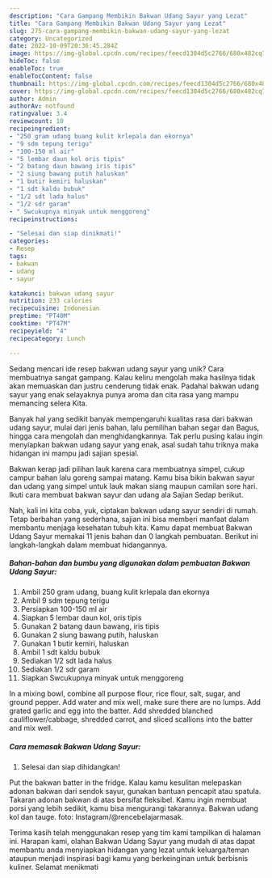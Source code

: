 ```yaml
---
description: "Cara Gampang Membikin Bakwan Udang Sayur yang Lezat"
title: "Cara Gampang Membikin Bakwan Udang Sayur yang Lezat"
slug: 275-cara-gampang-membikin-bakwan-udang-sayur-yang-lezat
category: Uncategorized
date: 2022-10-09T20:36:45.284Z
image: https://img-global.cpcdn.com/recipes/feecd1304d5c2766/680x482cq70/bakwan-udang-sayur-foto-resep-utama.jpg
hideToc: false
enableToc: true
enableTocContent: false
thumbnail: https://img-global.cpcdn.com/recipes/feecd1304d5c2766/680x482cq70/bakwan-udang-sayur-foto-resep-utama.jpg
cover: https://img-global.cpcdn.com/recipes/feecd1304d5c2766/680x482cq70/bakwan-udang-sayur-foto-resep-utama.jpg
author: Admin
authorAv: notfound
ratingvalue: 3.4
reviewcount: 10
recipeingredient:
- "250 gram udang buang kulit krlepala dan ekornya"
- "9 sdm tepung terigu"
- "100-150 ml air"
- "5 lembar daun kol oris tipis"
- "2 batang daun bawang iris tipis"
- "2 siung bawang putih haluskan"
- "1 butir kemiri haluskan"
- "1 sdt kaldu bubuk"
- "1/2 sdt lada halus"
- "1/2 sdr garam"
- " Swcukupnya minyak untuk menggoreng"
recipeinstructions:

- "Selesai dan siap dinikmati!"
categories:
- Resep
tags:
- bakwan
- udang
- sayur

katakunci: bakwan udang sayur 
nutrition: 233 calories
recipecuisine: Indonesian
preptime: "PT40M"
cooktime: "PT47M"
recipeyield: "4"
recipecategory: Lunch

---
```





Sedang mencari ide resep bakwan udang sayur yang unik? Cara membuatnya sangat gampang. Kalau keliru mengolah maka hasilnya tidak akan memuaskan dan justru cenderung tidak enak. Padahal bakwan udang sayur yang enak selayaknya punya aroma dan cita rasa yang mampu memancing selera Kita.





Banyak hal yang sedikit banyak mempengaruhi kualitas rasa dari bakwan udang sayur, mulai dari jenis bahan, lalu pemilihan bahan segar dan Bagus, hingga cara mengolah dan menghidangkannya. Tak perlu pusing kalau ingin menyiapkan bakwan udang sayur yang enak,      asal sudah tahu triknya maka hidangan ini mampu jadi sajian spesial.














Bakwan kerap jadi pilihan lauk karena cara membuatnya simpel, cukup campur bahan lalu goreng sampai matang. Kamu bisa bikin bakwan sayur dan udang yang simpel untuk lauk makan siang maupun camilan sore hari. Ikuti cara membuat bakwan sayur dan udang ala Sajian Sedap berikut.






Nah, kali ini kita coba, yuk, ciptakan bakwan udang sayur sendiri di rumah. Tetap berbahan yang sederhana, sajian ini bisa memberi manfaat dalam membantu menjaga kesehatan tubuh kita. Kamu dapat membuat Bakwan Udang Sayur memakai 11 jenis bahan dan 0 langkah pembuatan. Berikut ini langkah-langkah dalam membuat hidangannya.

<!--inarticleads1-->

##### Bahan-bahan dan bumbu yang digunakan dalam pembuatan Bakwan Udang Sayur:

1. Ambil 250 gram udang, buang kulit krlepala dan ekornya
1. Ambil 9 sdm tepung terigu
1. Persiapkan 100-150 ml air
1. Siapkan 5 lembar daun kol, oris tipis
1. Gunakan 2 batang daun bawang, iris tipis
1. Gunakan 2 siung bawang putih, haluskan
1. Gunakan 1 butir kemiri, haluskan
1. Ambil 1 sdt kaldu bubuk
1. Sediakan 1/2 sdt lada halus
1. Sediakan 1/2 sdr garam
1. Siapkan  Swcukupnya minyak untuk menggoreng


In a mixing bowl, combine all purpose flour, rice flour, salt, sugar, and ground pepper. Add water and mix well, make sure there are no lumps. Add grated garlic and egg into the batter. Add shredded blanched cauliflower/cabbage, shredded carrot, and sliced scallions into the batter and mix well. 

<!--inarticleads2-->

##### Cara memasak Bakwan Udang Sayur:


1. Selesai dan siap dihidangkan!

Put the bakwan batter in the fridge. Kalau kamu kesulitan melepaskan adonan bakwan dari sendok sayur, gunakan bantuan pencapit atau spatula. Takaran adonan bakwan di atas bersifat fleksibel. Kamu ingin membuat porsi yang lebih sedikit, kamu bisa mengurangi takarannya. Bakwan udang kol dan tauge. foto: Instagram/@rencebelajarmasak. 

Terima kasih telah menggunakan resep yang tim kami tampilkan di halaman ini. Harapan kami, olahan Bakwan Udang Sayur yang mudah di atas dapat membantu anda menyiapkan hidangan yang lezat untuk keluarga/teman ataupun menjadi inspirasi bagi kamu yang berkeinginan untuk berbisnis kuliner. Selamat menikmati
